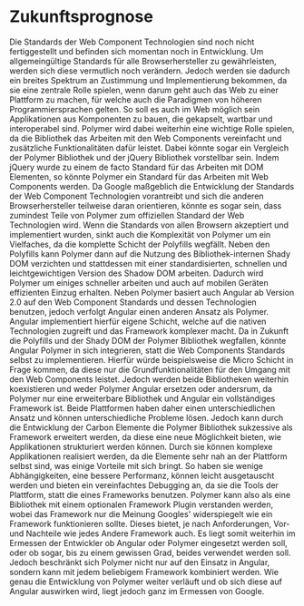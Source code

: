 # Zukunftsprognose

Die Standards der Web Component Technologien sind noch nicht fertiggestellt und befinden sich momentan noch in Entwicklung. Um allgemeingültige Standards für alle Browserhersteller zu gewährleisten, werden sich diese vermutlich noch verändern. Jedoch werden sie dadurch ein breites Spektrum an Zustimmung und Implementierung bekommen, da sie eine zentrale Rolle spielen, wenn darum geht auch das Web zu einer Plattform zu machen, für welche auch die Paradigmen von höheren Programmiersprachen gelten. So soll es auch im Web möglich sein Applikationen aus Komponenten zu bauen, die gekapselt, wartbar und interoperabel sind. Polymer wird dabei weiterhin eine wichtige Rolle spielen, da die Bibliothek das Arbeiten mit den Web Components vereinfacht und zusätzliche Funktionalitäten dafür leistet. Dabei könnte sogar ein Vergleich der Polymer Bibliothek und der jQuery Bibliothek vorstellbar sein. Indem jQuery wurde zu einem de facto Standard für das Arbeiten mit DOM Elementen, so könnte Polymer ein Standard für das Arbeiten mit Web Components werden. Da Google maßgeblich die Entwicklung der Standards der Web Component Technologien vorantreibt und sich die anderen Browserhersteller teilweise daran orientieren, könnte es sogar sein, dass zumindest Teile von Polymer zum offiziellen Standard der Web Technologien wird.
Wenn die Standards von allen Browsern akzeptiert und implementiert wurden, sinkt auch die Komplexität von Polymer um ein Vielfaches, da die komplette Schicht der Polyfills wegfällt. Neben den Polyfills kann Polymer dann auf die Nutzung des Bibliothek-internen Shady DOM verzichten und stattdessen mit einer standardisierten, schnellen und leichtgewichtigen Version des Shadow DOM arbeiten. Dadurch wird Polymer um einiges schneller arbeiten und auch auf mobilen Geräten effizienten Einzug erhalten.
Neben Polymer basiert auch Angular ab Version 2.0 auf den Web Component Standards und dessen Technologien benutzen, jedoch verfolgt Angular einen anderen Ansatz als Polymer. Angular implementiert hierfür eigene Schicht, welche auf die nativen Technologien zugreift und das Framework komplexer macht. Da in Zukunft die Polyfills und der Shady DOM der Polymer Bibliothek wegfallen, könnte Angular Polymer in sich integrieren, statt die Web Components Standards selbst zu implementieren. Hierfür würde beispielsweise die Micro Schicht in Frage kommen, da diese nur die Grundfunktionalitäten für den Umgang mit den Web Components leistet. Jedoch werden beide Bibliotheken weiterhin koexistieren und weder Polymer Angular ersetzen oder andersrum, da Polymer nur eine erweiterbare Bibliothek und Angular ein vollständiges Framework ist. Beide Plattformen haben daher einen unterschiedlichen Ansatz und können unterschiedliche Probleme lösen. Jedoch kann durch die Entwicklung der Carbon Elemente die Polymer Bibliothek sukzessive als Framework erweitert werden, da diese eine neue Möglichkeit bieten, wie Applikationen strukturiert werden können. Durch sie können komplexe Applikationen realisiert werden, da die Elemente sehr nah an der Plattform selbst sind, was einige Vorteile mit sich bringt. So haben sie wenige Abhängigkeiten, eine bessere Performanz, können leicht ausgetauscht werden und bieten ein vereinfachtes Debugging an, da sie die Tools der Plattform, statt die eines Frameworks benutzen. Polymer kann also als eine Bibliothek mit einem optionalen Framework Plugin verstanden werden, wobei das Framework nur die Meinung Googles' widerspiegelt wie ein Framework funktionieren sollte. Dieses bietet, je nach Anforderungen, Vor- und Nachteile wie jedes Andere Framework auch. Es liegt somit weiterhin im Ermessen der Entwickler ob Angular oder Polymer eingesetzt werden soll, oder ob sogar, bis zu einem gewissen Grad, beides verwendet werden soll. Jedoch beschränkt sich Polymer nicht nur auf den Einsatz in Angular, sondern kann mit jedem beliebigem Framework kombiniert werden. 
Wie genau die Entwicklung von Polymer weiter verläuft und ob sich diese auf Angular auswirken wird, liegt jedoch ganz im Ermessen von Google.
